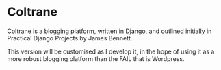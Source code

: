 # Coltrane

Coltrane is a blogging platform, written in Django, and outlined initially in Practical Django Projects by James Bennett.

This version will be customised as I develop it, in the hope of using it as a more robust blogging platform than the FAIL that is Wordpress.
